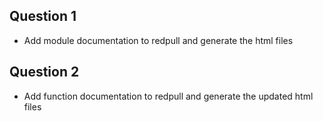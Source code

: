 ## Question 1

* Add module documentation to redpull and generate the html files

## Question 2

* Add function documentation to redpull and generate the updated html files
